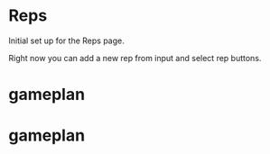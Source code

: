 # Reps

Initial set up for the Reps page.

Right now you can add a new rep from input and select rep buttons.
# gameplan
# gameplan
